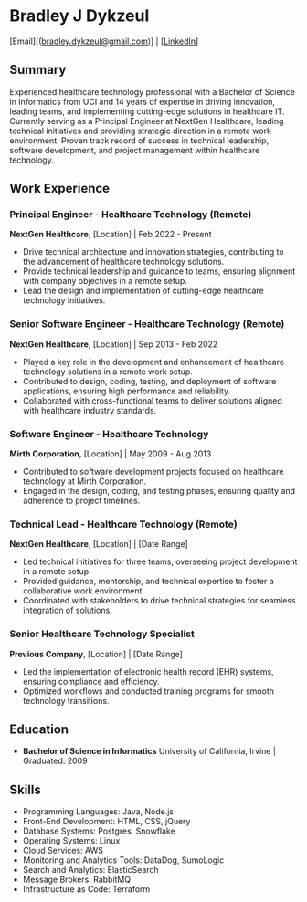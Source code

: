 # Bradley J Dykzeul
[Email][(bradley.dykzeul@gmail.com)] | [[LinkedIn](https://www.linkedin.com/in/brad-dykzeul-9792a7b/)]

## Summary
Experienced healthcare technology professional with a Bachelor of Science in Informatics from UCI and 14 years of expertise in driving innovation, leading teams, and implementing cutting-edge solutions in healthcare IT. Currently serving as a Principal Engineer at NextGen Healthcare, leading technical initiatives and providing strategic direction in a remote work environment. Proven track record of success in technical leadership, software development, and project management within healthcare technology.

## Work Experience

### Principal Engineer - Healthcare Technology (Remote)
**NextGen Healthcare**, [Location] | Feb 2022 - Present
- Drive technical architecture and innovation strategies, contributing to the advancement of healthcare technology solutions.
- Provide technical leadership and guidance to teams, ensuring alignment with company objectives in a remote setup.
- Lead the design and implementation of cutting-edge healthcare technology initiatives.

### Senior Software Engineer - Healthcare Technology (Remote)
**NextGen Healthcare**, [Location] | Sep 2013 - Feb 2022
- Played a key role in the development and enhancement of healthcare technology solutions in a remote work setup.
- Contributed to design, coding, testing, and deployment of software applications, ensuring high performance and reliability.
- Collaborated with cross-functional teams to deliver solutions aligned with healthcare industry standards.

### Software Engineer - Healthcare Technology
**Mirth Corporation**, [Location] | May 2009 - Aug 2013
- Contributed to software development projects focused on healthcare technology at Mirth Corporation.
- Engaged in the design, coding, and testing phases, ensuring quality and adherence to project timelines.

### Technical Lead - Healthcare Technology (Remote)
**NextGen Healthcare**, [Location] | [Date Range]
- Led technical initiatives for three teams, overseeing project development in a remote setup.
- Provided guidance, mentorship, and technical expertise to foster a collaborative work environment.
- Coordinated with stakeholders to drive technical strategies for seamless integration of solutions.

### Senior Healthcare Technology Specialist
**Previous Company**, [Location] | [Date Range]
- Led the implementation of electronic health record (EHR) systems, ensuring compliance and efficiency.
- Optimized workflows and conducted training programs for smooth technology transitions.

## Education
- **Bachelor of Science in Informatics**
  University of California, Irvine | Graduated: 2009

## Skills
- Programming Languages: Java, Node.js
- Front-End Development: HTML, CSS, jQuery
- Database Systems: Postgres, Snowflake
- Operating Systems: Linux
- Cloud Services: AWS
- Monitoring and Analytics Tools: DataDog, SumoLogic
- Search and Analytics: ElasticSearch
- Message Brokers: RabbitMQ
- Infrastructure as Code: Terraform
